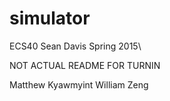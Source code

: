# simulator
ECS40 Sean Davis Spring 2015\

NOT ACTUAL README FOR TURNIN

Matthew Kyawmyint
William Zeng
